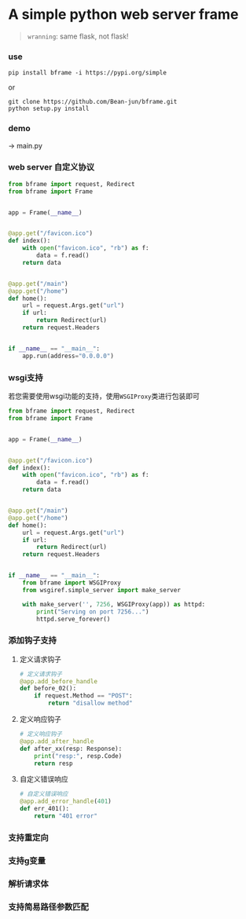 # A simple python web server frame

> `wranning`: same flask, not flask!


### use

```shell
pip install bframe -i https://pypi.org/simple
```

or 

```shell
git clone https://github.com/Bean-jun/bframe.git
python setup.py install
```

### demo

-> main.py


### web server 自定义协议

```python
from bframe import request, Redirect
from bframe import Frame


app = Frame(__name__)


@app.get("/favicon.ico")
def index():
    with open("favicon.ico", "rb") as f:
        data = f.read()
    return data


@app.get("/main")
@app.get("/home")
def home():
    url = request.Args.get("url")
    if url:
        return Redirect(url)
    return request.Headers


if __name__ == "__main__":
    app.run(address="0.0.0.0")
```

### wsgi支持

若您需要使用wsgi功能的支持，使用`WSGIProxy`类进行包装即可

```python
from bframe import request, Redirect
from bframe import Frame


app = Frame(__name__)


@app.get("/favicon.ico")
def index():
    with open("favicon.ico", "rb") as f:
        data = f.read()
    return data


@app.get("/main")
@app.get("/home")
def home():
    url = request.Args.get("url")
    if url:
        return Redirect(url)
    return request.Headers


if __name__ == "__main__":
    from bframe import WSGIProxy
    from wsgiref.simple_server import make_server

    with make_server('', 7256, WSGIProxy(app)) as httpd:
        print("Serving on port 7256...")
        httpd.serve_forever()
```


### 添加钩子支持


1. 定义请求钩子 

    ```python
    # 定义请求钩子
    @app.add_before_handle
    def before_02():
        if request.Method == "POST":
            return "disallow method"
    ```
2. 定义响应钩子 

    ```python
    # 定义响应钩子
    @app.add_after_handle
    def after_xx(resp: Response):
        print("resp:", resp.Code)
        return resp
    ```
3. 自定义错误响应 

    ```python
    # 自定义错误响应
    @app.add_error_handle(401)
    def err_401():
        return "401 error"
    ```


### 支持重定向

### 支持g变量

### 解析请求体

### 支持简易路径参数匹配